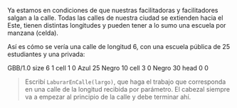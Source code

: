 Ya estamos en condiciones de que nuestras facilitadoras y facilitadores salgan a la calle. Todas las calles de nuestra ciudad se extienden hacia el Este, tienen distintas longitudes y pueden tener a lo sumo una escuela por manzana (celda).

Así es cómo se vería una calle de longitud 6, con una escuela pública de 25 estudiantes y una privada:

<gs-board>
  GBB/1.0
    size 6 1
    cell 1 0 Azul 25 Negro 10
    cell 3 0 Negro 30
    head 0 0
</gs-board>

> Escribí `LaburarEnCalle(largo)`, que haga el trabajo que corresponda en una calle de la longitud recibida por parámetro. El cabezal siempre va a empezar al principio de la calle y debe terminar ahí.